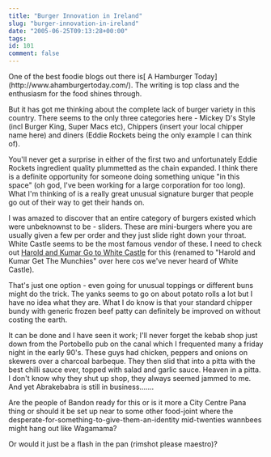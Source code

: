 ```yaml
---
title: "Burger Innovation in Ireland"
slug: "burger-innovation-in-ireland"
date: "2005-06-25T09:13:28+00:00"
tags:
id: 101
comment: false
---
```


<div style="clear:both;"></div>One of the best foodie blogs out there is[ A Hamburger Today](http://www.ahamburgertoday.com/). The writing is top class and the enthusiasm for the food shines through. 

But it has got me thinking about the complete lack of burger variety in this country. There seems to the only three categories here - Mickey D's Style (incl Burger King, Super Macs etc), Chippers (insert your local chipper name here) and diners (Eddie Rockets being the only example I can think of). 

You'll never get a surprise in either of the first two and unfortunately Eddie Rockets ingredient quality plummetted as the chain expanded. I think there is a definite opportunity for someone doing something unique "in this space" (oh god, I've been working for a large corporation for too long). What I'm thinking of is a really great unusual signature burger that people go out of their way to get their hands on. 

I was amazed to discover that an entire category of burgers existed which were unbeknownst to be - sliders. These are mini-burgers where you are usually given a few per order and they just slide right down your throat. White Castle seems to be the most famous vendor of these. I need to check out [Harold and Kumar Go to White Castle](http://www.haroldandkumar.com/) for this (renamed to "Harold and Kumar Get The Munchies" over here cos we've never heard of White Castle).

That's just one option - even going for unusual toppings or different buns might do the trick. The yanks seems to go on about potato rolls a lot but I have no idea what they are. What I do know is that your standard chipper bundy with generic frozen beef patty can definitely be improved on without costing the earth.

It can be done and I have seen it work; I'll never forget the kebab shop just down from the Portobello pub on the canal which I frequented many a friday night in the early 90's. These guys had chicken, peppers and onions on skewers over a charcoal barbeque. They then slid that into a pitta with the best chilli sauce ever, topped with salad and garlic sauce. Heaven in a pitta. I don't know why they shut up shop, they always seemed jammed to me. And yet Abrakebabra is still in business.......

Are the people of Bandon ready for this or is it more a City Centre Pana thing or should it be set up near to some other food-joint where the desperate-for-something-to-give-them-an-identity mid-twenties wannbees might hang out like Wagamama?

Or would it just be a flash in the pan (rimshot please maestro)?

<div style="clear:both; padding-bottom: 0.25em;"></div>

